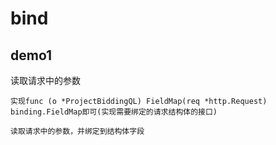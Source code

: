 # bind 

## demo1
读取请求中的参数
```
实现func (o *ProjectBiddingQL) FieldMap(req *http.Request) binding.FieldMap即可(实现需要绑定的请求结构体的接口)

读取请求中的参数，并绑定到结构体字段

```